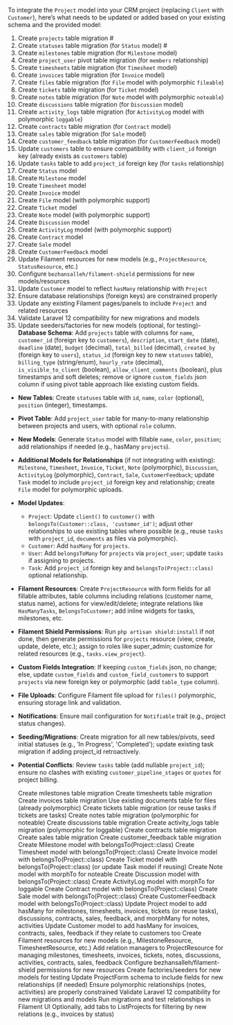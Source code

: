 To integrate the `Project` model into your CRM project (replacing `Client` with `Customer`), here’s what needs to be updated or added based on your existing schema and the provided model:

1. Create `projects` table migration #
2. Create `statuses` table migration (for `Status` model) #
3. Create `milestones` table migration (for `Milestone` model)
4. Create `project_user` pivot table migration (for `members` relationship)
5. Create `timesheets` table migration (for `Timesheet` model)
6. Create `invoices` table migration (for `Invoice` model)
7. Create `files` table migration (for `File` model with polymorphic `fileable`)
8. Create `tickets` table migration (for `Ticket` model)
9. Create `notes` table migration (for `Note` model with polymorphic `noteable`)
10. Create `discussions` table migration (for `Discussion` model)
11. Create `activity_logs` table migration (for `ActivityLog` model with polymorphic `loggable`)
12. Create `contracts` table migration (for `Contract` model)
13. Create `sales` table migration (for `Sale` model)
14. Create `customer_feedback` table migration (for `CustomerFeedback` model)
15. Update `customers` table to ensure compatibility with `client_id` foreign key (already exists as `customers` table)
16. Update `tasks` table to add `project_id` foreign key (for `tasks` relationship)
17. Create `Status` model
18. Create `Milestone` model
19. Create `Timesheet` model
20. Create `Invoice` model
21. Create `File` model (with polymorphic support)
22. Create `Ticket` model
23. Create `Note` model (with polymorphic support)
24. Create `Discussion` model
25. Create `ActivityLog` model (with polymorphic support)
26. Create `Contract` model
27. Create `Sale` model
28. Create `CustomerFeedback` model
29. Update Filament resources for new models (e.g., `ProjectResource`, `StatusResource`, etc.)
30. Configure `bezhansalleh/filament-shield` permissions for new models/resources
31. Update `Customer` model to reflect `hasMany` relationship with `Project`
32. Ensure database relationships (foreign keys) are constrained properly
33. Update any existing Filament pages/panels to include `Project` and related resources
34. Validate Laravel 12 compatibility for new migrations and models
35. Update seeders/factories for new models (optional, for testing)- **Database Schema**: Add `projects` table with columns for `name`, `customer_id` (foreign key to `customers`), `description`, `start_date` (date), `deadline` (date), `budget` (decimal), `total_billed` (decimal), `created_by` (foreign key to `users`), `status_id` (foreign key to new `statuses` table), `billing_type` (string/enum), `hourly_rate` (decimal), `is_visible_to_client` (boolean), `allow_client_comments` (boolean), plus timestamps and soft deletes; remove or ignore `custom_fields` json column if using pivot table approach like existing custom fields.

- **New Tables**: Create `statuses` table with `id`, `name`, `color` (optional), `position` (integer), timestamps.

- **Pivot Table**: Add `project_user` table for many-to-many relationship between projects and users, with optional `role` column.

- **New Models**: Generate `Status` model with fillable `name`, `color`, `position`; add relationships if needed (e.g., hasMany `projects`).

- **Additional Models for Relationships** (if not integrating with existing): `Milestone`, `Timesheet`, `Invoice`, `Ticket`, `Note` (polymorphic), `Discussion`, `ActivityLog` (polymorphic), `Contract`, `Sale`, `CustomerFeedback`; update `Task` model to include `project_id` foreign key and relationship; create `File` model for polymorphic uploads.

- **Model Updates**:
  - `Project`: Update `client()` to `customer()` with `belongsTo(Customer::class, 'customer_id')`; adjust other relationships to use existing tables where possible (e.g., reuse `tasks` with `project_id`, `documents` as files via polymorphic).
  - `Customer`: Add `hasMany` for `projects`.
  - `User`: Add `belongsToMany` for `projects` via `project_user`; update `tasks` if assigning to projects.
  - `Task`: Add `project_id` foreign key and `belongsTo(Project::class)` optional relationship.

- **Filament Resources**: Create `ProjectResource` with form fields for all fillable attributes, table columns including relations (customer name, status name), actions for view/edit/delete; integrate relations like `HasManyTasks`, `BelongsToCustomer`; add inline widgets for tasks, milestones, etc.

- **Filament Shield Permissions**: Run `php artisan shield:install` if not done, then generate permissions for `projects` resource (view, create, update, delete, etc.); assign to roles like super_admin; customize for related resources (e.g., `tasks.view_project`).

- **Custom Fields Integration**: If keeping `custom_fields` json, no change; else, update `custom_fields` and `custom_field_customers` to support `projects` via new foreign key or polymorphic (add `table_type` column).

- **File Uploads**: Configure Filament file upload for `files()` polymorphic, ensuring storage link and validation.

- **Notifications**: Ensure mail configuration for `Notifiable` trait (e.g., project status changes).

- **Seeding/Migrations**: Create migration for all new tables/pivots, seed initial statuses (e.g., 'In Progress', 'Completed'); update existing task migration if adding project_id retroactively.

- **Potential Conflicts**: Review `tasks` table (add nullable `project_id`); ensure no clashes with existing `customer_pipeline_stages` or `quotes` for project billing.



























    Create milestones table migration
    Create timesheets table migration
    Create invoices table migration
    Use existing documents table for files (already polymorphic)
Create tickets table migration (or reuse tasks if tickets are tasks)
Create notes table migration (polymorphic for noteable)
Create discussions table migration
Create activity_logs table migration (polymorphic for loggable)
Create contracts table migration
Create sales table migration
Create customer_feedback table migration
    Create Milestone model with belongsTo(Project::class)
    Create Timesheet model with belongsTo(Project::class)
    Create Invoice model with belongsTo(Project::class)
Create Ticket model with belongsTo(Project::class) (or update Task model if reusing)
Create Note model with morphTo for noteable
Create Discussion model with belongsTo(Project::class)
Create ActivityLog model with morphTo for loggable
Create Contract model with belongsTo(Project::class)
Create Sale model with belongsTo(Project::class)
Create CustomerFeedback model with belongsTo(Project::class)
Update Project model to add hasMany for milestones, timesheets, invoices, tickets (or reuse tasks), discussions, contracts, sales, feedback, and morphMany for notes, activities
Update Customer model to add hasMany for invoices, contracts, sales, feedback if they relate to customers too
Create Filament resources for new models (e.g., MilestoneResource, TimesheetResource, etc.)
Add relation managers to ProjectResource for managing milestones, timesheets, invoices, tickets, notes, discussions, activities, contracts, sales, feedback
Configure bezhansalleh/filament-shield permissions for new resources
Create factories/seeders for new models for testing
Update ProjectForm schema to include fields for new relationships (if needed)
Ensure polymorphic relationships (notes, activities) are properly constrained
Validate Laravel 12 compatibility for new migrations and models
Run migrations and test relationships in Filament UI
Optionally, add tabs to ListProjects for filtering by new relations (e.g., invoices by status)
